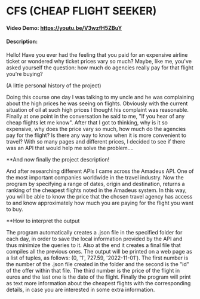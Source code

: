 # CFS (CHEAP FLIGHT SEEKER)
#### Video Demo:  https://youtu.be/V3wzfH5ZBuY
#### Description: 

Hello! 
Have you ever had the feeling that you paid for an expensive airline ticket or wondered why ticket prices vary so much? 
Maybe, like me, you've asked yourself the question: how much do agencies really pay for that flight you're buying? 

(A little personal history of the project)

Doing this course one day I was talking to my uncle and he was complaining about the high prices he was seeing on flights. 
Obviously with the current situation of oil at such high prices I thought his complaint was reasonable. 
Finally at one point in the conversation he said to me, "If you hear of any cheap flights let me know".
After that I got to thinking, why is it so expensive, why does the price vary so much, how much do the agencies pay for the flight? 
Is there any way to know when it is more convenient to travel? 
With so many pages and different prices, I decided to see if there was an API that would help me solve the problem....

**And now finally the project description!	

And after researching different APIs I came across the Amadeus API. One of the most important companies worldwide in the travel industry.
Now the program by specifying a range of dates, origin and destination, returns a ranking of the cheapest flights noted in the Amadeus system. 
In this way, you will be able to know the price that the chosen travel agency has access to and know approximately how much you are paying for the flight you want to buy. 

**How to interpret the output

The program automatically creates a .json file in the specified folder for each day, in order to save the local information provided by the API and thus minimize the 
queries to it. Also at the end it creates a final file that compiles all the previous ones.
The output will be printed on a web page as a list of tuples, as follows: (0, '1', 727.59, '2022-11-01'). 
The first number is the number of the .json file created in the folder and the second is the "id" of the offer within that file. 
The third number is the price of the flight in euros and the last one is the date of the flight.
Finally the program will print as text more information about the cheapest flights with the corresponding details,
in case you are interested in some extra information.




	
